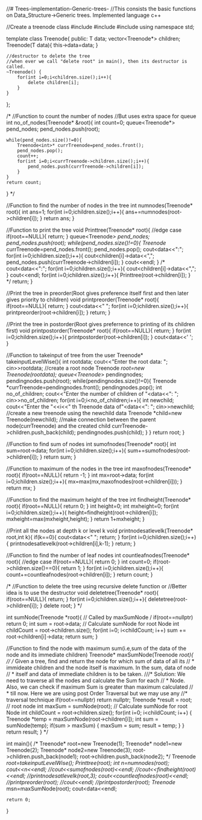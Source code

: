 //# Trees-implementation-Generic-trees-
//This consists the basic functions on Data_Structure->Generic trees. Implemented language c++

//Create a treenode class
#include<iostream>
#include<vector>
#include<queue>
using namespace std;

template <typename T>
class Treenode{
    public:
    T data;
    vector<Treenode<T>*> children;
    Treenode(T data){
        this->data=data;
    }

    //destructor to delete the tree
    //when ever we call "delete root" in main(), then its destructor is called.
    ~Treenode() {
        for(int i=0;i<children.size();i++){
            delete children[i];
        }
    }
};

/*
//Function to count the number of nodes
//But uses extra space for queue
int no_of_nodes(Treenode<int>* &root){
    int count=0;
    queue<Treenode<int>*> pend_nodes;
    pend_nodes.push(root);

    while(pend_nodes.size()!=0){
        Treenode<int>* currTreenode=pend_nodes.front();
        pend_nodes.pop();
        count++;
        for(int i=0;i<currTreenode->children.size();i++){
            pend_nodes.push(currTreenode->children[i]);
        }
    }
    return count;
} 
*/

//Function to find the number of nodes in the tree
int numnodes(Treenode<int>* root){
    int ans=1;
    for(int i=0;i<root->children.size();i++){
        ans+=numnodes(root->children[i]);
    }
    return ans;
}

//Function to print the tree
void Printtree(Treenode<int>* root){
    //edge case
    if(root==NULL){
        return;
    }
    queue<Treenode<int>*> pend_nodes;
    pend_nodes.push(root);
    while(pend_nodes.size()!=0){
        Treenode<int>* currTreenode=pend_nodes.front();
        pend_nodes.pop();
        cout<<currTreenode->data<<":";
        for(int i=0;i<currTreenode->children.size();i++){
            cout<<currTreenode->children[i]->data<<",";
            pend_nodes.push(currTreenode->children[i]);
        }
        cout<<endl;
    }
    /*
    cout<<root->data<<":";
    for(int i=0;i<root->children.size();i++){
        cout<<root->children[i]->data<<",";
    }
    cout<<endl;
    for(int i=0;i<root->children.size();i++){
        Printtree(root->children[i]);
    }
    */
   return;
}

//Print the tree in preorder(Root gives preference itself first and then later gives priority to children)
void printpreorder(Treenode<int>* root){
    if(root==NULL){
        return;
    }
        cout<<root->data<<" ";
    for(int i=0;i<root->children.size();i++){
        printpreorder(root->children[i]);
    }
    return;
}

//Print the tree in postorder(Root gives preferrence to printing of its children first)
void printpostorder(Treenode<int>* root){
    if(root==NULL){
        return;
    }
    for(int i=0;i<root->children.size();i++){
        printpostorder(root->children[i]);
    }
    cout<<root->data<<' ';
}

//Function to takeinput of tree from the user
Treenode<int>* takeinputLevelWise(){
    int rootdata;
    cout<<"Enter the root data: ";
    cin>>rootdata;
    //create a root node
    Treenode<int> *root=new Treenode<int>(rootdata);
    queue<Treenode<int>*> pendingnodes;
    pendingnodes.push(root);
    while(pendingnodes.size()!=0){
        Treenode<int> *currTreenode=pendingnodes.front();
        pendingnodes.pop();
        int no_of_children;
        cout<<"Enter the number of children of "<<currTreenode->data<<": ";
        cin>>no_of_children;
        for(int i=0;i<no_of_children;i++){
            int newchild;
            cout<<"Enter the "<<i<<" th Treenode data of"<<currTreenode->data<<": ";
            cin>>newchild;
            //create a new treenode using the newchild data
            Treenode<int> *child=new Treenode<int>(newchild);
            //make connection between the parent node(currTreenode) and the created child
            currTreenode->children.push_back(child);
            pendingnodes.push(child);
        }
    }
    return root;
}

//Function to find sum of nodes
int sumofnodes(Treenode<int>* root){
    int sum=root->data;
    for(int i=0;i<root->children.size();i++){
        sum+=sumofnodes(root->children[i]);
    }
    return sum;
}

//Function to maximum of the nodes in the tree
int maxofnodes(Treenode<int>* root){
    if(root==NULL){
        return -1;
    }
    int mx=root->data;
    for(int i=0;i<root->children.size();i++){
        mx=max(mx,maxofnodes(root->children[i]));
    }
    return mx;
}

//Function to find the maximum height of the tree
int findheight(Treenode<int>* root){
    if(root==NULL){
        return 0;
    }
    int height=0;
    int mxheight=0;
    for(int i=0;i<root->children.size();i++){
        height=findheight(root->children[i]);
        mxheight=max(mxheight,height);
    }
    return 1+mxheight;
}

//Print all the nodes at depth k or level k
void printnodesatlevelk(Treenode<int>* root,int k){
    if(k==0){
        cout<<root->data<<" ";
        return;
    }
    for(int i=0;i<root->children.size();i++){
        printnodesatlevelk(root->children[i],k-1);
    }
    return;
}

//Function to find the number of leaf nodes
int countleafnodes(Treenode<int>* root){
    //edge case
    if(root==NULL){
        return 0;
    }
    int count=0;
    if(root->children.size()==0){
            return 1;
        }
    for(int i=0;i<root->children.size();i++){
        count+=countleafnodes(root->children[i]);
    }
    return count;
}

/*
//Function to delete the tree using recursive delete function or 
//Better idea is to use the destructor
void deletetree(Treenode<int>* root){
    if(root==NULL){
        return;
    }
    for(int i=0;i<root->children.size();i++){
        deletetree(root->children[i]);
    }
    delete root;
}
*/


int sumNode(Treenode<int> *root){
    // Called by maxSumNode /
    if(root==nullptr) return 0;
    int sum = root->data; // Calculate sumNode for root Node
    int childCount = root->children.size();
    for(int i=0; i<childCount; i++)
        sum += root->children[i]->data;
    return sum;
}

//Function to find the node with maximum sum(i.e,sum of the data of the node and its immediate children)
Treenode<int>* maxSumNode(Treenode<int> *root){
   // /* Given a tree, find and return the node for which sum of data of all its
    // * immideate children and the node itself is maximum. In the sum, data of node
    // * itself and data of immediate children is to be taken. 
    ///* Solution: We need to traverse all the nodes and calculate the Sum for each
    // * Node. Also, we can check if maximum Sum is greater than maximum calculated
    // * till now. Here we are using post Order Traversal but we may use any
     //* traversal technique
    if(root==nullptr) return nullptr;
    Treenode<int> *result = root; // root node
    int maxSum = sumNode(root); // Calculate sumNode for root Node
    int childCount = root->children.size();
    for(int i=0; i<childCount; i++)
    {
        Treenode<int> *temp = maxSumNode(root->children[i]);
        int sum = sumNode(temp);
        if(sum > maxSum)
        {
            maxSum = sum;
            result = temp;
        }
    }
    return result;
}
*/

int main(){
    /*
    Treenode<int>* root=new Treenode<int>(1);
    Treenode<int>* node1=new Treenode<int>(2);
    Treenode<int>* node2=new Treenode<int>(3);
    root->children.push_back(node1);
    root->children.push_back(node2);
    */
    Treenode<int> *root=takeinputLevelWise();
    Printtree(root);
    int n=numnodes(root);
    cout<<n<<endl;
    //cout<<sumofnodes(root)<<endl;
    //cout<<findheight(root)<<endl;
    //printnodesatlevelk(root,3);
    cout<<countleafnodes(root)<<endl;
    //printpreorder(root);
    //cout<<endl;
    //printpostorder(root);
    Treenode<int>* msn=maxSumNode(root);
    cout<<msn->data<<endl;
   
    return 0;
}
